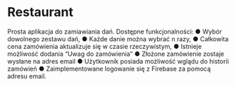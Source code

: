 # Restaurant

Prosta aplikacja do zamiawiania dań.
Dostępne funkcjonalności:
● Wybór dowolnego zestawu dań,
● Każde danie można wybrać n razy,
● Całkowita cena zamówienia aktualizuje się w czasie rzeczywistym,
● Istnieje możliwość dodania “Uwag do zamówienia”
● Złożone zamówienie zostaje wysłane na adres email
● Użytkownik posiada możliwość wglądu do historii zamówień
● Zaimplementowane logowanie się z Firebase za pomocą adresu email.
